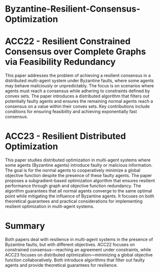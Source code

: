 # Byzantine-Resilient-Consensus-Optimization

# ACC22 - Resilient Constrained Consensus over Complete Graphs via Feasibility Redundancy
This paper addresses the problem of achieving a resilient consensus in a distributed multi-agent system under Byzantine faults, where some agents may behave maliciously or unpredictably. The focus is on scenarios where agents must reach a consensus while adhering to constraints defined by convex sets. The paper introduces a distributed algorithm that filters out potentially faulty agents and ensures the remaining normal agents reach a consensus on a value within their convex sets. Key contributions include conditions for ensuring feasibility and achieving exponentially fast consensus.


# ACC23 - Resilient Distributed Optimization
This paper studies distributed optimization in multi-agent systems where some agents (Byzantine agents) introduce faulty or malicious information. The goal is for the normal agents to cooperatively minimize a global objective function despite the presence of these faulty agents. The paper proposes a subgradient-based optimization algorithm that ensures resilient performance through graph and objective function redundancy. The algorithm guarantees that all normal agents converge to the same optimal point while mitigating the influence of Byzantine agents. It focuses on both theoretical guarantees and practical considerations for implementing resilient optimization in multi-agent systems.


# Summary
Both papers deal with resilience in multi-agent systems in the presence of Byzantine faults, but with different objectives. ACC22 focuses on constrained consensus—reaching an agreement under constraints, while ACC23 focuses on distributed optimization—minimizing a global objective function collaboratively. Both introduce algorithms that filter out faulty agents and provide theoretical guarantees for resilience.